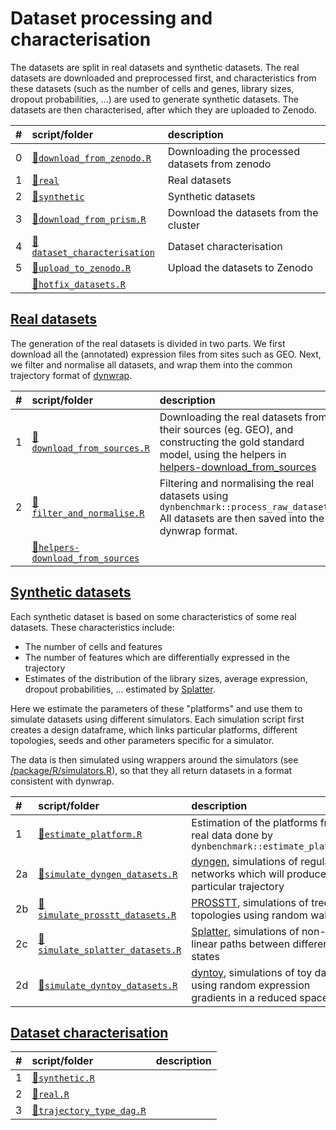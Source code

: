 
# Dataset processing and characterisation

The datasets are split in real datasets and synthetic datasets. The real datasets are downloaded and preprocessed first, and characteristics from these datasets (such as the number of cells and genes, library sizes, dropout probabilities, ...) are used to generate synthetic datasets. The datasets are then characterised, after which they are uploaded to Zenodo.

| \#  | script/folder                                              | description                                    |
|:----|:-----------------------------------------------------------|:-----------------------------------------------|
| 0   | [📄`download_from_zenodo.R`](00-download_from_zenodo.R)     | Downloading the processed datasets from zenodo |
| 1   | [📁`real`](01-real)                                         | Real datasets                                  |
| 2   | [📁`synthetic`](02-synthetic)                               | Synthetic datasets                             |
| 3   | [📄`download_from_prism.R`](03-download_from_prism.R)       | Download the datasets from the cluster         |
| 4   | [📁`dataset_characterisation`](04-dataset_characterisation) | Dataset characterisation                       |
| 5   | [📄`upload_to_zenodo.R`](05-upload_to_zenodo.R)             | Upload the datasets to Zenodo                  |
|     | [📄`hotfix_datasets.R`](hotfix_datasets.R)                  |                                                |

## [Real datasets](01-real)

The generation of the real datasets is divided in two parts. We first download all the (annotated) expression files from sites such as GEO. Next, we filter and normalise all datasets, and wrap them into the common trajectory format of [dynwrap](https://www.github.com/dynverse/dynwrap).

<table>
<colgroup>
<col width="2%" />
<col width="25%" />
<col width="71%" />
</colgroup>
<thead>
<tr class="header">
<th align="left">#</th>
<th align="left">script/folder</th>
<th align="left">description</th>
</tr>
</thead>
<tbody>
<tr class="odd">
<td align="left">1</td>
<td align="left"><a href="01-real/01-download_from_sources.R">📄<code>download_from_sources.R</code></a></td>
<td align="left">Downloading the real datasets from their sources (eg. GEO), and constructing the gold standard model, using the helpers in <a href="01-real/helpers-download_from_sources">helpers-download_from_sources</a></td>
</tr>
<tr class="even">
<td align="left">2</td>
<td align="left"><a href="01-real/02-filter_and_normalise.R">📄<code>filter_and_normalise.R</code></a></td>
<td align="left">Filtering and normalising the real datasets using <code>dynbenchmark::process_raw_dataset</code> All datasets are then saved into the dynwrap format.</td>
</tr>
<tr class="odd">
<td align="left"></td>
<td align="left"><a href="01-real/helpers-download_from_sources">📁<code>helpers-download_from_sources</code></a></td>
<td align="left"></td>
</tr>
</tbody>
</table>

## [Synthetic datasets](02-synthetic)

Each synthetic dataset is based on some characteristics of some real datasets. These characteristics include:

-   The number of cells and features
-   The number of features which are differentially expressed in the trajectory
-   Estimates of the distribution of the library sizes, average expression, dropout probabilities, ... estimated by [Splatter](https://github.com/Oshlack/splatter).

Here we estimate the parameters of these "platforms" and use them to simulate datasets using different simulators. Each simulation script first creates a design dataframe, which links particular platforms, different topologies, seeds and other parameters specific for a simulator.

The data is then simulated using wrappers around the simulators (see [/package/R/simulators.R](/package/R/simulators.R)), so that they all return datasets in a format consistent with dynwrap.

<table>
<colgroup>
<col width="2%" />
<col width="34%" />
<col width="62%" />
</colgroup>
<thead>
<tr class="header">
<th align="left">#</th>
<th align="left">script/folder</th>
<th align="left">description</th>
</tr>
</thead>
<tbody>
<tr class="odd">
<td align="left">1</td>
<td align="left"><a href="02-synthetic/01-estimate_platform.R">📄<code>estimate_platform.R</code></a></td>
<td align="left">Estimation of the platforms from real data done by <code>dynbenchmark::estimate_platform</code></td>
</tr>
<tr class="even">
<td align="left">2a</td>
<td align="left"><a href="02-synthetic/02a-simulate_dyngen_datasets.R">📄<code>simulate_dyngen_datasets.R</code></a></td>
<td align="left"><a href="https://github.com/dynverse/dyngen">dyngen</a>, simulations of regulatory networks which will produce a particular trajectory</td>
</tr>
<tr class="odd">
<td align="left">2b</td>
<td align="left"><a href="02-synthetic/02b-simulate_prosstt_datasets.R">📄<code>simulate_prosstt_datasets.R</code></a></td>
<td align="left"><a href="https://github.com/soedinglab/prosstt">PROSSTT</a>, simulations of tree topologies using random walks</td>
</tr>
<tr class="even">
<td align="left">2c</td>
<td align="left"><a href="02-synthetic/02c-simulate_splatter_datasets.R">📄<code>simulate_splatter_datasets.R</code></a></td>
<td align="left"><a href="https://github.com/Oshlack/splatter">Splatter</a>, simulations of non-linear paths between different states</td>
</tr>
<tr class="odd">
<td align="left">2d</td>
<td align="left"><a href="02-synthetic/02d-simulate_dyntoy_datasets.R">📄<code>simulate_dyntoy_datasets.R</code></a></td>
<td align="left"><a href="https://github.com/dynverse/dyntoy">dyntoy</a>, simulations of toy data using random expression gradients in a reduced space</td>
</tr>
</tbody>
</table>

## [Dataset characterisation](04-dataset_characterisation)

| \#  | script/folder                                                                   | description |
|:----|:--------------------------------------------------------------------------------|:------------|
| 1   | [📄`synthetic.R`](04-dataset_characterisation/1-synthetic.R)                     |             |
| 2   | [📄`real.R`](04-dataset_characterisation/2-real.R)                               |             |
| 3   | [📄`trajectory_type_dag.R`](04-dataset_characterisation/3-trajectory_type_dag.R) |             |
